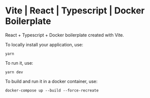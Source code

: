 # Vite | React | Typescript | Docker Boilerplate

React + Typescript + Docker boilerplate created with Vite.

To locally install your application, use:
```
yarn
```

To run it, use:
```
yarn dev
```

To build and run it in a docker container, use:
```
docker-compose up --build --force-recreate
```